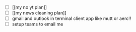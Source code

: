 - [ ] [[my no yt plan]]
- [ ] [[my news cleaning plan]]
- [ ] gmail and outlook in terminal client app like mutt or aerc!!
- [ ] setup teams to email me